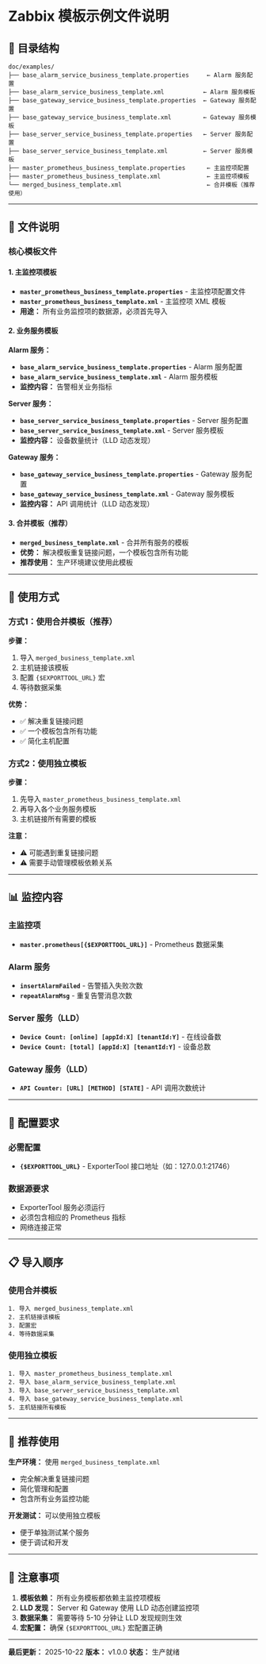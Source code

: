 # Zabbix 模板示例文件说明

## 📁 目录结构

```
doc/examples/
├── base_alarm_service_business_template.properties     ← Alarm 服务配置
├── base_alarm_service_business_template.xml           ← Alarm 服务模板
├── base_gateway_service_business_template.properties  ← Gateway 服务配置
├── base_gateway_service_business_template.xml         ← Gateway 服务模板
├── base_server_service_business_template.properties   ← Server 服务配置
├── base_server_service_business_template.xml          ← Server 服务模板
├── master_prometheus_business_template.properties      ← 主监控项配置
├── master_prometheus_business_template.xml             ← 主监控项模板
└── merged_business_template.xml                        ← 合并模板（推荐使用）
```

---

## 🎯 文件说明

### 核心模板文件

#### 1. **主监控项模板**
- **`master_prometheus_business_template.properties`** - 主监控项配置文件
- **`master_prometheus_business_template.xml`** - 主监控项 XML 模板
- **用途：** 所有业务监控项的数据源，必须首先导入

#### 2. **业务服务模板**

**Alarm 服务：**
- **`base_alarm_service_business_template.properties`** - Alarm 服务配置
- **`base_alarm_service_business_template.xml`** - Alarm 服务模板
- **监控内容：** 告警相关业务指标

**Server 服务：**
- **`base_server_service_business_template.properties`** - Server 服务配置
- **`base_server_service_business_template.xml`** - Server 服务模板
- **监控内容：** 设备数量统计（LLD 动态发现）

**Gateway 服务：**
- **`base_gateway_service_business_template.properties`** - Gateway 服务配置
- **`base_gateway_service_business_template.xml`** - Gateway 服务模板
- **监控内容：** API 调用统计（LLD 动态发现）

#### 3. **合并模板（推荐）**
- **`merged_business_template.xml`** - 合并所有服务的模板
- **优势：** 解决模板重复链接问题，一个模板包含所有功能
- **推荐使用：** 生产环境建议使用此模板

---

## 🚀 使用方式

### 方式1：使用合并模板（推荐）

**步骤：**
1. 导入 `merged_business_template.xml`
2. 主机链接该模板
3. 配置 `{$EXPORTTOOL_URL}` 宏
4. 等待数据采集

**优势：**
- ✅ 解决重复链接问题
- ✅ 一个模板包含所有功能
- ✅ 简化主机配置

### 方式2：使用独立模板

**步骤：**
1. 先导入 `master_prometheus_business_template.xml`
2. 再导入各个业务服务模板
3. 主机链接所有需要的模板

**注意：**
- ⚠️ 可能遇到重复链接问题
- ⚠️ 需要手动管理模板依赖关系

---

## 📊 监控内容

### 主监控项
- **`master.prometheus[{$EXPORTTOOL_URL}]`** - Prometheus 数据采集

### Alarm 服务
- **`insertAlarmFailed`** - 告警插入失败次数
- **`repeatAlarmMsg`** - 重复告警消息次数

### Server 服务（LLD）
- **`Device Count: [online] [appId:X] [tenantId:Y]`** - 在线设备数
- **`Device Count: [total] [appId:X] [tenantId:Y]`** - 设备总数

### Gateway 服务（LLD）
- **`API Counter: [URL] [METHOD] [STATE]`** - API 调用次数统计

---

## 🔧 配置要求

### 必需配置
- **`{$EXPORTTOOL_URL}`** - ExporterTool 接口地址（如：127.0.0.1:21746）

### 数据源要求
- ExporterTool 服务必须运行
- 必须包含相应的 Prometheus 指标
- 网络连接正常

---

## 📋 导入顺序

### 使用合并模板
```
1. 导入 merged_business_template.xml
2. 主机链接该模板
3. 配置宏
4. 等待数据采集
```

### 使用独立模板
```
1. 导入 master_prometheus_business_template.xml
2. 导入 base_alarm_service_business_template.xml
3. 导入 base_server_service_business_template.xml
4. 导入 base_gateway_service_business_template.xml
5. 主机链接所有模板
```

---

## 🎯 推荐使用

**生产环境：** 使用 `merged_business_template.xml`
- 完全解决重复链接问题
- 简化管理和配置
- 包含所有业务监控功能

**开发测试：** 可以使用独立模板
- 便于单独测试某个服务
- 便于调试和开发

---

## 📝 注意事项

1. **模板依赖：** 所有业务模板都依赖主监控项模板
2. **LLD 发现：** Server 和 Gateway 使用 LLD 动态创建监控项
3. **数据采集：** 需要等待 5-10 分钟让 LLD 发现规则生效
4. **宏配置：** 确保 `{$EXPORTTOOL_URL}` 宏配置正确

---

**最后更新：** 2025-10-22
**版本：** v1.0.0
**状态：** 生产就绪
